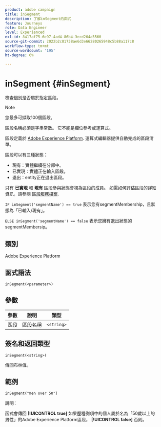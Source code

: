```yaml
---
product: adobe campaign
title: inSegment
description: 了解inSegment的函式
feature: Journeys
role: Data Engineer
level: Experienced
exl-id: 8417af75-6e97-4ad4-86b4-3ecd264a5560
source-git-commit: 2022b2c81738ae6d3e66280265948c5b88a117c8
workflow-type: tm+mt
source-wordcount: '195'
ht-degree: 6%

---
```


# inSegment {#inSegment}

檢查個別是否屬於指定區段。

>[!NOTE]
>
>您最多可擷取100個區段。

區段名稱必須是字串常數。 它不能是欄位參考或運算式。

區段定義於 [Adobe Experience Platform](https://platform.adobe.com/segment/overview). 運算式編輯器提供自動完成的區段清單。

區段可以有三種狀態：

* 現有：實體繼續在分部中。
* 已實現：實體正在輸入區段。
* 退出：entity正在退出區段。

只有 **已實現** 和 **現有** 區段參與狀態會視為區段的成員。 如需如何評估區段的詳細資訊，請參閱 [區段服務檔案](https://experienceleague.adobe.com/docs/experience-platform/segmentation/tutorials/evaluate-a-segment.html?lang=en#interpret-segment-results).

`IF inSegment('segmentName') == true` 表示您有segmentMembership，且狀態為「已輸入/現有」。

`ELSE inSegment('segmentName') == false` 表示您擁有退出狀態的segmentMembersip。

## 類別

Adobe Experience Platform

## 函式語法

`inSegment(<parameter>)`

## 參數

| 參數 | 說明 | 類型 |
|--- |--- |--- |
| 區段 | 區段名稱 | `<string>` |

## 簽名和返回類型

`inSegment(<string>)`

傳回布林值。

## 範例

`inSegment("men over 50")`

說明：

函式會傳回 **[!UICONTROL true]** 如果歷程例項中的個人屬於名為「50歲以上的男性」的Adobe Experience Platform區段， **[!UICONTROL false]** 否則。
